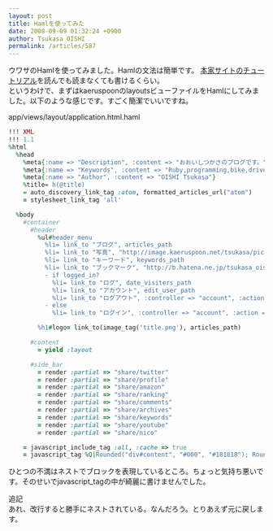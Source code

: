 ```yaml
---
layout: post
title: Hamlを使ってみた
date: 2008-09-09 01:32:24 +0900
author: Tsukasa OISHI
permalink: /articles/587
---
```



ウワサのHamlを使ってみました。Hamlの文法は簡単です。 [本家サイトのチュートリアル](http://haml.hamptoncatlin.com/tutorial/)を読んでも読まなくても書けるくらい。  
というわけで、まずはkaeruspoonのlayoutsビューファイルをHamlにしてみました。以下のような感じです。すごく簡潔でいいですね。  

app/views/layout/application.html.haml  

```ruby  
!!! XML  
!!! 1.1  
%html  
  %head  
    %meta{:name => "Description", :content => "おおいしつかさのブログです。"}  
    %meta{:name => "Keywords", :content => "Ruby,programming,bike,drive,novel,book"}  
    %meta{:name => "Author", :content => "OISHI Tsukasa"}  
    %title= h(@title)  
    = auto_discovery_link_tag :atom, formatted_articles_url("atom")  
    = stylesheet_link_tag 'all'  

  %body  
    #container  
      #header  
        %ul#header_menu  
          %li= link_to "ブログ", articles_path  
          %li= link_to "写真", "http://image.kaeruspoon.net/tsukasa/pictures"  
          %li= link_to "キーワード", keywords_path  
          %li= link_to "ブックマーク", "http://b.hatena.ne.jp/tsukasa_oishi/"  
          - if logged_in?  
            %li= link_to "ログ", date_visiters_path  
            %li= link_to "アカウント", edit_user_path  
            %li= link_to "ログアウト", :controller => "account", :action => "logout"  
          - else  
            %li= link_to "ログイン", :controller => "account", :action => "login"  

        %h1#logo= link_to(image_tag('title.png'), articles_path)  

      #content  
        = yield :layout  

      #side_bar  
        = render :partial => "share/twitter"  
        = render :partial => "share/profile"  
        = render :partial => "share/amazon"  
        = render :partial => "share/ranking"  
        = render :partial => "share/comments"  
        = render :partial => "share/archives"  
        = render :partial => "share/keywords"  
        = render :partial => "share/youtube"  
        = render :partial => "share/nico"  

    = javascript_include_tag :all, :cache => true  
    = javascript_tag %Q|Rounded("div#content", "#000", "#181818"); Rounded("div#side_bar", "#000", "#121212"); try{window.addEventListener("load",prettyPrint,false);}catch(e){window.attachEvent("onload",prettyPrint);}|  
```  

ひとつの不満はネストでブロックを表現しているところ。ちょっと気持ち悪いです。そのせいでjavascript\_tagの中が綺麗に書けませんでした。  

追記  
あれ、改行すると勝手にネストされている。なんだろう。とりあえず元に戻します。  

